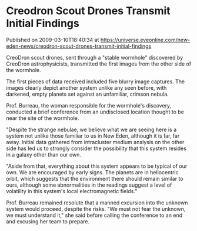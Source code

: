 # Creodron Scout Drones Transmit Initial Findings
Published on 2009-03-10T18:40:34 at https://universe.eveonline.com/new-eden-news/creodron-scout-drones-transmit-initial-findings

CreoDron scout drones, sent through a "stable wormhole" discovered by CreoDron astrophysicists, transmitted the first images from the other side of the wormhole.

The first pieces of data received included five blurry image captures. The images clearly depict another system unlike any seen before, with darkened, empty planets set against an unfamiliar, crimson nebula.

Prof. Burreau, the woman responsible for the wormhole's discovery, conducted a brief conference from an undisclosed location thought to be near the site of the wormhole.

"Despite the strange nebulae, we believe what we are seeing here is a system not unlike those familiar to us in New Eden, although it is far, far away. Initial data gathered from intracluster medium analysis on the other side has led us to strongly consider the possibility that this system resides in a galaxy other than our own.

"Aside from that, everything about this system appears to be typical of our own. We are encouraged by early signs. The planets are in heliocentric orbit, which suggests that the environment there should remain similar to ours, although some abnormalities in the readings suggest a level of volatility in this system's local electromagnetic fields."

Prof. Burreau remained resolute that a manned excursion into the unknown system would proceed, despite the risks. "We must not fear the unknown, we must understand it," she said before calling the conference to an end and excusing her team to prepare.
